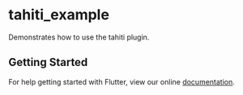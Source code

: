 # tahiti_example

Demonstrates how to use the tahiti plugin.

## Getting Started

For help getting started with Flutter, view our online
[documentation](https://flutter.io/).
